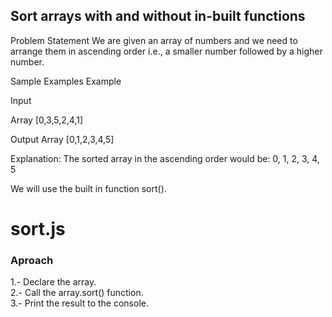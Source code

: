 ## Sort arrays with and without in-built functions
Problem Statement
We are given an array of numbers and we need to arrange them in ascending order i.e., a smaller number followed by a higher number.

Sample Examples
Example

Input

Array [0,3,5,2,4,1]

Output
Array [0,1,2,3,4,5]

 
Explanation: The sorted array in the ascending order would be: 0, 1, 2, 3, 4, 5

We will use the built in function sort().
# sort.js
### Aproach
1.- Declare the array. <br/>
2.- Call the array.sort() function. <br/>
3.- Print the result to the console. <br/>

